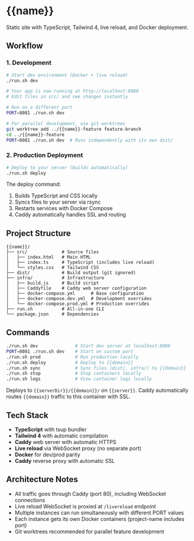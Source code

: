 # {{name}}

Static site with TypeScript, Tailwind 4, live reload, and Docker deployment.

## Workflow

### 1. Development

```bash
# Start dev environment (Docker + live reload)
./run.sh dev

# Your app is now running at http://localhost:8080
# Edit files in src/ and see changes instantly

# Run on a different port
PORT=8081 ./run.sh dev

# For parallel development, use git worktrees
git worktree add ../{{name}}-feature feature-branch
cd ../{{name}}-feature
PORT=8081 ./run.sh dev  # Runs independently with its own dist/
```

### 2. Production Deployment

```bash
# Deploy to your server (builds automatically)
./run.sh deploy
```

The deploy command:
1. Builds TypeScript and CSS locally
2. Syncs files to your server via rsync
3. Restarts services with Docker Compose
4. Caddy automatically handles SSL and routing

## Project Structure

```
{{name}}/
├── src/             # Source files
│   ├── index.html   # Main HTML
│   ├── index.ts     # TypeScript (includes live reload)
│   └── styles.css   # Tailwind CSS
├── dist/            # Build output (git ignored)
├── infra/           # Infrastructure
│   ├── build.js     # Build script
│   ├── Caddyfile    # Caddy web server configuration
│   ├── docker-compose.yml      # Base configuration
│   ├── docker-compose.dev.yml  # Development overrides
│   └── docker-compose.prod.yml # Production overrides
├── run.sh           # All-in-one CLI
└── package.json     # Dependencies
```

## Commands

```bash
./run.sh dev              # Start dev server at localhost:8080
PORT=8081 ./run.sh dev    # Start on custom port
./run.sh prod             # Run production locally
./run.sh deploy           # Deploy to {{domain}}
./run.sh sync             # Sync files (dist/, infra/) to {{domain}}
./run.sh stop             # Stop containers locally
./run.sh logs             # View container logs locally
```

Deploys to `{{serverDir}}/{{domain}}/` on `{{server}}`. Caddy automatically routes `{{domain}}` traffic to this container with SSL.

## Tech Stack

- **TypeScript** with tsup bundler
- **Tailwind 4** with automatic compilation
- **Caddy** web server with automatic HTTPS
- **Live reload** via WebSocket proxy (no separate port)
- **Docker** for dev/prod parity
- **Caddy** reverse proxy with automatic SSL

## Architecture Notes

- All traffic goes through Caddy (port 80), including WebSocket connections
- Live reload WebSocket is proxied at `/livereload` endpoint
- Multiple instances can run simultaneously with different PORT values
- Each instance gets its own Docker containers (project-name includes port)
- Git worktrees recommended for parallel feature development